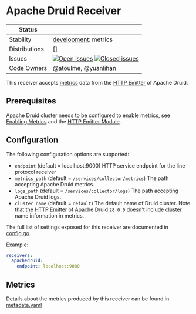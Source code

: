 # Apache Druid Receiver

<!-- status autogenerated section -->
| Status        |           |
| ------------- |-----------|
| Stability     | [development]: metrics   |
| Distributions | [] |
| Issues        | [![Open issues](https://img.shields.io/github/issues-search/open-telemetry/opentelemetry-collector-contrib?query=is%3Aissue%20is%3Aopen%20label%3Areceiver%2Fapachedruid%20&label=open&color=orange&logo=opentelemetry)](https://github.com/open-telemetry/opentelemetry-collector-contrib/issues?q=is%3Aopen+is%3Aissue+label%3Areceiver%2Fapachedruid) [![Closed issues](https://img.shields.io/github/issues-search/open-telemetry/opentelemetry-collector-contrib?query=is%3Aissue%20is%3Aclosed%20label%3Areceiver%2Fapachedruid%20&label=closed&color=blue&logo=opentelemetry)](https://github.com/open-telemetry/opentelemetry-collector-contrib/issues?q=is%3Aclosed+is%3Aissue+label%3Areceiver%2Fapachedruid) |
| [Code Owners](https://github.com/open-telemetry/opentelemetry-collector-contrib/blob/main/CONTRIBUTING.md#becoming-a-code-owner)    | [@atoulme](https://www.github.com/atoulme), [@yuanlihan](https://www.github.com/yuanlihan) |

[development]: https://github.com/open-telemetry/opentelemetry-collector#development
<!-- end autogenerated section -->

This receiver accepts [metrics](https://druid.apache.org/docs/latest/operations/metrics) data from the [HTTP Emitter](https://druid.apache.org/docs/latest/configuration/#http-emitter-module) of Apache Druid.

## Prerequisites

Apache Druid cluster needs to be configured to enable metrics, see [Enabling Metrics](https://druid.apache.org/docs/latest/configuration/#enabling-metrics) and the [HTTP Emitter Module](https://druid.apache.org/docs/latest/configuration/#http-emitter-module).

## Configuration

The following configuration options are supported:

- `endpoint` (default = localhost:9000) HTTP service endpoint for the line protocol receiver
- `metrics_path` (default = `/services/collector/metrics`) The path accepting Apache Druid metrics.
- `logs_path` (default = `/services/collector/logs`) The path accepting Apache Druid logs.
- `cluster_name` (default = `default`) The default name of Druid cluster. Note that the [HTTP Emitter](https://druid.apache.org/docs/latest/configuration/#http-emitter-module) of Apache Druid `28.0.0` doesn't include cluster name information in metrics.

The full list of settings exposed for this receiver are documented in [config.go](config.go).

Example:

```yaml
receivers:
  apachedruid:
    endpoint: localhost:9000
```

## Metrics

Details about the metrics produced by this receiver can be found in [metadata.yaml](./metadata.yaml)
